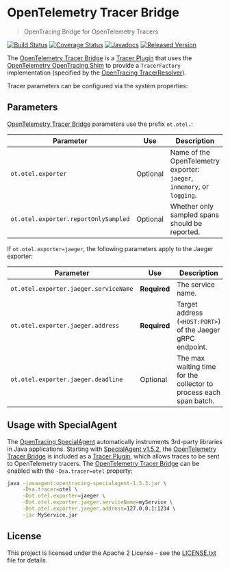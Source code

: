 # OpenTelemetry Tracer Bridge

> OpenTracing Bridge for OpenTelemetry Tracers

[![Build Status](https://travis-ci.org/opentracing-contrib/java-opentelemetry-bridge.svg?branch=master)](https://travis-ci.org/opentracing-contrib/java-opentelemetry-bridge)
[![Coverage Status](https://coveralls.io/repos/github/opentracing-contrib/java-opentelemetry-bridge/badge.svg?branch=master)](https://coveralls.io/github/opentracing-contrib/java-opentelemetry-bridge?branch=master)
[![Javadocs](https://www.javadoc.io/badge/io.opentracing.contrib/opentelemetry-bridge.svg)](https://www.javadoc.io/doc/io.opentracing.contrib/opentelemetry-bridge)
[![Released Version](https://img.shields.io/maven-central/v/io.opentracing.contrib/specialagent.svg)](https://mvnrepository.com/artifact/io.opentracing.contrib/opentelemetry-bridge)

The <ins>OpenTelemetry Tracer Bridge</ins> is a <ins>Tracer Plugin</ins> that uses the [OpenTelemetry OpenTracing Shim](https://github.com/open-telemetry/opentelemetry-java) to provide a `TracerFactory` implementation (specified by the [OpenTracing TracerResolver](https://github.com/opentracing-contrib/java-tracerresolver)).

Tracer parameters can be configured via the system properties:

## Parameters

<ins>OpenTelemetry Tracer Bridge</ins> parameters use the prefix `ot.otel.`:

| Parameter                             | Use          | Description |
|---------------------------------------|--------------|-------------|
| `ot.otel.exporter`                    | Optional     | Name of the OpenTelemetry exporter:<br>`jaeger`, `inmemory`, or `logging`. |
| `ot.otel.exporter.reportOnlySampled`  | Optional     | Whether only sampled spans should be reported. |

If `ot.otel.exporter=jaeger`, the following parameters apply to the Jaeger exporter:

| Parameter                             | Use          | Description |
|---------------------------------------|--------------|-------------|
| `ot.otel.exporter.jaeger.serviceName` | **Required** | The service name. |
| `ot.otel.exporter.jaeger.address`     | **Required** | Target address (`<HOST:PORT>`) of the Jaeger gRPC endpoint. |
| `ot.otel.exporter.jaeger.deadline`    | Optional     | The max waiting time for the collector to process each span batch. |

## Usage with SpecialAgent

The <ins>[OpenTracing SpecialAgent](https://github.com/opentracing-contrib/java-specialagent)</ins> automatically instruments 3rd-party libraries in Java applications. Starting with <ins>SpecialAgent v1.5.2</ins>, the <ins>OpenTelemetry Tracer Bridge</ins> is included as a [<ins>Tracer Plugin</ins>](https://github.com/opentracing-contrib/java-specialagent/#62-tracer-plugins), which allows traces to be sent to OpenTelemetry tracers. The <ins>OpenTelemetry Tracer Bridge</ins> can be enabled with the `-Dsa.tracer=otel` property:

```bash
java -javaagent:opentracing-specialagent-1.5.3.jar \
     -Dsa.tracer=otel \
     -Dot.otel.exporter=jaeger \
     -Dot.otel.exporter.jaeger.serviceName=myService \
     -Dot.otel.exporter.jaeger.address=127.0.0.1:1234 \
     -jar MyService.jar
```

## License

This project is licensed under the Apache 2 License - see the [LICENSE.txt](LICENSE.txt) file for details.